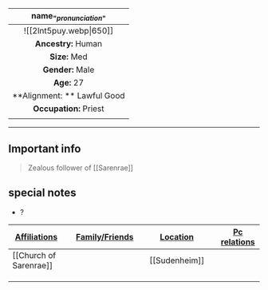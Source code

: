 
| name<sub>"*pronunciation*"</sub> |
| :------------------------------: |
|      ![[2lnt5puy.webp\|650]]      |
|       **Ancestry:** Human        |
|          **Size:** Med           |
|         **Gender:** Male         |
|           **Age:** 27            |
|   **Alignment: ** Lawful Good    |
|      **Occupation:** Priest      |
|                                  |

---
## Important info
> Zealous follower of [[Sarenrae]]

##  special notes 
- ?

| **<u>Affiliations</u>** |     | **<u>Family/Friends</u>** |     | **<u>Location</u>** |     | <u>**Pc relations**</u> |
| ----------------------- | --- | ------------------------- | --- | ------------------- | --- | :---------------------: |
| [[Church of Sarenrae]]  |     |                           |     | [[Sudenheim]]       |     |                         |
|                         |     |                           |     |                     |     |                         |
|                         |     |                           |     |                     |     |                         |
|                         |     |                           |     |                     |     |                         |

